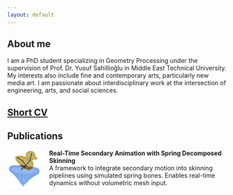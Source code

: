 ```yaml
---
layout: default
---
```


## About me
I am a PhD student specializing in Geometry Processing under the supervision of Prof. Dr. Yusuf Sahillioğlu in Middle East Technical University. My interests also include fine and contemporary arts, particularly new media art. I am passionate about interdisciplinary work at the intersection of engineering, arts, and social sciences.

## [Short CV](https://bartuakyurek.github.io/short-cv/)


## Publications

<div style="display: flex; align-items: flex-start; margin-bottom: 1.5rem;">
  <img src="./assets/img/thumbnails/sds_thumbnail.png" alt="Teaser" style="width: 80px; height: auto; margin-right: 1rem; border-radius: 5px;">
  <div>
    <div><strong><a href="https://bartuakyurek.github.io/publications/SDS/" target="_blank" style="text-decoration: none; color: inherit;">Real-Time Secondary Animation with Spring Decomposed Skinning</a></strong></div>
    <div>A framework to integrate secondary motion into skinning pipelines using simulated spring bones. Enables real-time dynamics without volumetric mesh input.</div>
  </div>
</div>
